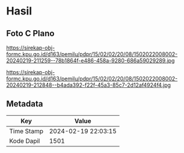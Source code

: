 # Hasil

## Foto C Plano

https://sirekap-obj-formc.kpu.go.id/d163/pemilu/pdpr/15/02/02/20/08/1502022008002-20240219-211259--78b1864f-e486-458a-9280-686a59029289.jpg

https://sirekap-obj-formc.kpu.go.id/d163/pemilu/pdpr/15/02/02/20/08/1502022008002-20240219-212848--b4ada392-f22f-45a3-85c7-2d12af4924f4.jpg


## Metadata

| Key        | Value               |
| ---------- | ------------------- |
| Time Stamp | 2024-02-19 22:03:15 |
| Kode Dapil | 1501                |



